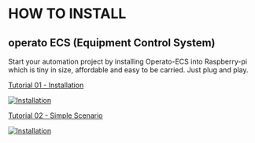 # HOW TO INSTALL

## operato ECS (Equipment Control System)

Start your automation project by installing Operato-ECS into Raspberry-pi which is tiny in size, affordable and easy to be carried. Just plug and play.

[Tutorial 01 - Installation](./operato-ecs-tutorial/tutorial-01-installation.md)

[![Installation](https://img.youtube.com/vi/AM6LZ_NcNYM/mqdefault.jpg)](https://youtu.be/AM6LZ_NcNYM)

[Tutorial 02 - Simple Scenario](./operato-ecs-tutorial/tutorial-02-simple-scenario.md)

[![Installation](https://img.youtube.com/vi/MdOpjZxVZ_c/mqdefault.jpg)](https://youtu.be/MdOpjZxVZ_c)
